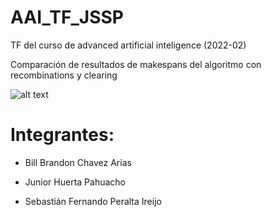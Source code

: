 # AAI_TF_JSSP

TF del curso de advanced artificial inteligence (2022-02)

Comparación de resultados de makespans del algoritmo con recombinations y clearing

![alt text](https://raw.githubusercontent.com/SebsPER/AAI_TF_JSSP/main/images/cuadrito.jpg)

# Integrantes:

- Bill Brandon Chavez Arias 

- Junior Huerta Pahuacho

- Sebastián Fernando Peralta Ireijo
